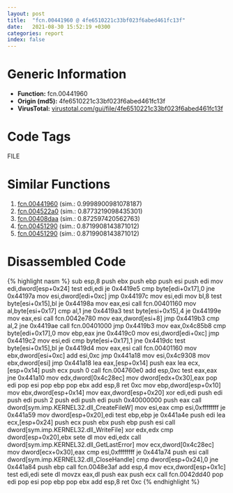 ```yaml
---
layout: post
title:  "fcn.00441960 @ 4fe6510221c33bf023f6abed461fc13f"
date:   2021-08-30 15:52:19 +0300
categories: report
index: false
---
```


# Generic Information
- **Function:** fcn.00441960
- **Origin (md5):** 4fe6510221c33bf023f6abed461fc13f
- **VirusTotal:** [virustotal.com/gui/file/4fe6510221c33bf023f6abed461fc13f][virustotal_ref]

# Code Tags
<span class="tag" id="FILE">FILE</span>


# Similar Functions

1. [fcn.00441960][similar_1_ref] (sim.: 0.9998900981078187)
2. [fcn.004522a0][similar_2_ref] (sim.: 0.8773219098435301)
3. [fcn.00408daa][similar_3_ref] (sim.: 0.872597420562763)
4. [fcn.00451290][similar_4_ref] (sim.: 0.8719908143871012)
5. [fcn.00451290][similar_5_ref] (sim.: 0.8719908143871012)


# Disassembled Code

{% highlight nasm %}
sub esp,8
push ebx
push ebp
push esi
push edi
mov edi,dword[esp+0x24]
test edi,edi
je 0x4419e5
cmp byte[edi+0x17],0
jne 0x44197a
mov esi,dword[edi+0xc]
jmp 0x44197c
mov esi,edi
mov bl,8
test byte[esi+0x15],bl
je 0x44198a
mov eax,esi
call fcn.00401160
mov al,byte[esi+0x17]
cmp al,1
jne 0x4419a3
test byte[esi+0x15],4
je 0x44199e
mov eax,esi
call fcn.0042e780
mov eax,dword[esi+8]
jmp 0x4419b3
cmp al,2
jne 0x4419ae
call fcn.00401000
jmp 0x4419b3
mov eax,0x4c85b8
cmp byte[edi+0x17],0
mov ebp,eax
jne 0x4419c0
mov esi,dword[edi+0xc]
jmp 0x4419c2
mov esi,edi
cmp byte[esi+0x17],1
jne 0x4419dc
test byte[esi+0x15],bl
je 0x4419d4
mov eax,esi
call fcn.00401160
mov ebx,dword[esi+0xc]
add esi,0xc
jmp 0x441a18
mov esi,0x4c9308
mov ebx,dword[esi]
jmp 0x441a18
lea eax,[esp+0x14]
push eax
lea ecx,[esp+0x14]
push ecx
push 0
call fcn.004760e0
add esp,0xc
test eax,eax
jne 0x441a10
mov edx,dword[0x4c28ec]
mov dword[edx+0x30],eax
pop edi
pop esi
pop ebp
pop ebx
add esp,8
ret 0xc
mov ebp,dword[esp+0x10]
mov ebx,dword[esp+0x14]
mov eax,dword[esp+0x20]
xor edi,edi
push edi
push edi
push 2
push edi
push edi
push 0x40000000
push eax
call dword[sym.imp.KERNEL32.dll_CreateFileW]
mov esi,eax
cmp esi,0xffffffff
je 0x441a59
mov dword[esp+0x20],edi
test ebp,ebp
je 0x441a4e
push edi
lea ecx,[esp+0x24]
push ecx
push ebx
push ebp
push esi
call dword[sym.imp.KERNEL32.dll_WriteFile]
xor edx,edx
cmp dword[esp+0x20],ebx
sete dl
mov edi,edx
call dword[sym.imp.KERNEL32.dll_GetLastError]
mov ecx,dword[0x4c28ec]
mov dword[ecx+0x30],eax
cmp esi,0xffffffff
je 0x441a74
push esi
call dword[sym.imp.KERNEL32.dll_CloseHandle]
cmp dword[esp+0x24],0
jne 0x441a84
push ebp
call fcn.0048e3af
add esp,4
mov ecx,dword[esp+0x1c]
test edi,edi
sete dl
movzx eax,dl
push eax
push ecx
call fcn.0042dd40
pop edi
pop esi
pop ebp
pop ebx
add esp,8
ret 0xc
{% endhighlight %}


[similar_1_ref]: /report/fcn.00441960@ec199daf84c7d2c754bb8d013dd4880e
[similar_2_ref]: /report/fcn.004522a0@a4175bd1311845689d3bca41d1d095ff
[similar_3_ref]: /report/fcn.00408daa@5f763449465a14d1cdb5ea67e2f984d0
[similar_4_ref]: /report/fcn.00451290@4fe6510221c33bf023f6abed461fc13f
[similar_5_ref]: /report/fcn.00451290@ec199daf84c7d2c754bb8d013dd4880e
[virustotal_ref]: https://www.virustotal.com/gui/file/4fe6510221c33bf023f6abed461fc13f